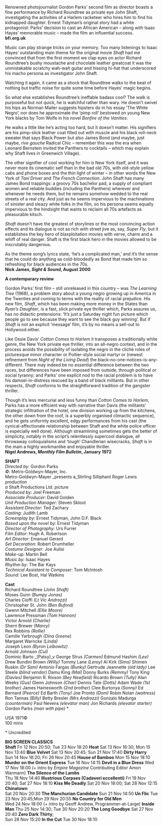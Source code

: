 
Renowned photojournalist Gordon Parks’ second film as director boasts a fine performance by Richard Roundtree as private eye John Shaft, investigating the activities of a Harlem racketeer who hires him to find his kidnapped daughter. Ernest Tidyman’s original story had a white protagonist: Parks’ decision to cast an African American – along with Isaac Hayes’ memorable music – made the film an influential success.<br>
**bfi.org.uk**

Music can play strange tricks on your memory. Too many listenings to Isaac Hayes’ outstanding main theme for the original movie _Shaft_ had me convinced that from the first moment we clap eyes on actor Richard Roundtree’s bushy moustache and chocolate leather greatcoat it was the unmistakable scratchy wah-wah guitar and hissing hi-hat that underscored his macho persona as investigator John Shaft.

Watching it again, it came as a shock that Roundtree walks to the beat of nothing but traffic noise for quite some time before Hayes’ magic begins.

So what else establishes Roundtree’s ineffable badass cool? The walk is purposeful but not quick, he is watchful rather than wary. He doesn’t swivel his hips as Norman Mailer suggests hipsters do in his essay ‘The White Negro’, nor does he approximate the ‘pimp roll’ bestowed on young New York blacks by Tom Wolfe in his novel _Bonfire of the Vanities_.

He walks a little like he’s acting too hard, but it doesn’t matter. His signifiers are his pimp-slick leather coat filled out with muscle and his black roll-neck sweater that says Black Power but also James Bond (and maybe, just maybe, _rive gauche_ Radical Chic – remember this was the era when Leonard Bernstein invited the Panthers to cocktails – which may explain why Shaft lives in Greenwich Village).

The other signifier of cool working for him is New York itself, and it was never more its cinematic self than in the bad old 70s, with old-style yellow cabs and phone boxes and the thin light of winter – in other words the New York of _Taxi Driver_ and _The French Connection_. John Shaft has many James Bond trappings: a groovy 70s bachelor pad, a supply of compliant women and reliable buddies (including the Panthers) wherever and whenever he needs them, but he remains somehow wedded to the real streets of a real city. And just as he seems impervious to the machinations of sinister and sleazy white folks in the film, so his persona seems equally impervious to the hindsight that wants to reclaim all 70s artefacts as pleasurable kitsch.

_Shaft_ doesn’t have the greatest of storylines or the most convincing action effects and its dialogue is not as rich with street jive as, say, _Super Fly_, but it establishes the key hero of blaxploitation movies with verve, charm and a whiff of real danger. Shaft is the first black hero in the movies allowed to be inscrutably dangerous.

As the theme song’s lyrics state, ‘he’s a complicated man,’ and it’s the sense that he could do anything as cold-bloodedly as Bond that made him so refreshing for black audiences in the 70s.<br>
**Nick James, _Sight & Sound_, August 2000**

**A contemporary review**<br>

Gordon Parks’ first film – still unreleased in this country – was _The Learning Tree_ (1968), a problem story about a young negro growing up in America in the Twenties and coming to terms with the reality of racial prejudice. His new film, _Shaft_, which has been making more money in the States than _Ryan’s Daughter_, is a fast, slick private eye thriller which, Parks assures us, has no didactic pretensions: ‘It’s just a Saturday night fun picture which people go to see because they want to see the black guy winning’. But if _Shaft_ is not an explicit ‘message’ film, it’s by no means a sell-out to Hollywood either.

Like Ossie Davis’ _Cotton Comes to Harlem_ it transposes a traditionally white genre, the New York private eye thriller, into an all-negro context, and in the process avoids the possibility of isolating the negro in the cliché roles of picturesque minor character or Poitier-style social martyr or (newest refinement from _Night of the Living Dead_) the black-no-one-notices-is-any-different. There may indeed be no essential difference between the two races, but differences have been imposed from outside, through political or social tyranny; and Parks’ one explicit nod to the racial problem is to have his damsel-in-distress rescued by a band of black militants. But in other respects, _Shaft_ conforms to the straightforward tradition of the gangster thriller.

Though it’s less mercurial and less funny than _Cotton Comes to Harlem_, Parks has a more efficient way with narrative than Davis (the militants’ strategic infiltration of the hotel, one division working up from the kitchens, the other down from the roof, is a superbly organised climactic sequence), and he gets uniformly excellent, edgy performances from his cast (the cynical-affectionate relationship between Shaft and the white police officer is especially well done). Although streamlining sometimes gets the better of simplicity, notably in the script’s relentlessly supercool dialogue, all throwaway colloquialisms and ‘tough’ Chandlerian wisecracks, _Shaft_ is in the main a highly workmanlike and enjoyable thriller.<br>
**Nigel Andrews, _Monthly Film Bulletin_, January 1972**<br>

**SHAFT**<br>
_Directed by:_ Gordon Parks<br>
_©:_ Metro-Goldwyn-Mayer, Inc.<br>
Metro-Goldwyn-Mayer _presents a_Stirling Silliphant Roger Lewis _production_<br>
_a_ Shaft Productions Ltd. _picture_<br>
_Produced by:_ Joel Freeman<br>
_Associate Producer:_ David Golden<br>
_Unit Production Manager:_ Steven Skloot<br>
_Assistant Director:_ Ted Zachary<br>
_Casting:_ Judith Lamb<br>
_Screenplay by:_ Ernest Tidyman, John D.F. Black<br>
_Based upon the novel by:_ Ernest Tidyman<br>
_Director of Photography:_ Urs Furrer<br>
_Film Editor:_ Hugh A. Robertson<br>
_Art Director:_ Emanuel Gerard<br>
_Set Decoration:_ Robert Drumheller<br>
_Costume Designer:_ Joe Aulisi<br>
_Make-up:_ Martin Bell<br>
_Music by:_ Isaac Hayes<br>
_Rhythm by:_ The Bar Kays<br>
_Technical Assistant to Composer:_ Tom McIntosh<br>
_Sound:_ Lee Bost, Hal Watkins<br>

**Cast**<br>
Richard Roundtree _(John Shaft)_<br>
Moses Gunn _(Bumpy Jonas)_<br>
Charles Cioffi _(Lt Vic Androzzi)_<br>
Christopher St. John _(Ben Buford)_<br>
Gwenn Mitchell _(Ellie Moore)_<br>
Lawrence Pressman _(Tom Hannon)_<br>
Victor Arnold _(Charlie)_<br>
Sherri Brewer _(Marcy)_<br>
Rex Robbins _(Rollie)_<br>
Camille Yarbrough _(Dina Greene)_<br>
Margaret Warncke _(Linda)_<br>
Joseph Leon _(Byron Leibowitz)_<br>
Arnold Johnson _(Cul)_<br>
Dominic Barto _(Patsy)_v
George Strus _(Carmen)_
Edmund Hashim _(Lee)_
Drew Bundini Brown _(Willy)_
Tommy Lane _(Leroy)_
Al Kirk _(Sims)_
Shimen Ruskin _(Dr Sam)_
Antonio Fargas _(Bunky)_
Gertrude Jeannette _(old lady)_
Lee Steele _(blind vendor)_
Damu King _(Mal)_
Donny Burks _(Remmy)_
Tony King _(Davies)_
Benjamin R. Rixson _(Bey Newfield)_
Ricardo Brown _(Tully)_
Alan Weeks _(Gus)_
Glenn Johnson _(Char)_
Dennis Tate _(Dotts)_
Adam Wade _(1st brother)_
James Hainesworth _(2nd brother)_
Clee Burtonya _(Sonny)_
Ed Bernard _(Peerce)_
Ed Barth _(Tony)_
Joe Pronto _(Dom)_
Robin Nolan _(waitress)_
Ron Tannas _(Billy)_
Betty Bresler _(Mrs Androzzi)_
Gonzalo Madurga _(counterman)_
Paul Nevens _(elevator man)_
Jon Richards _(elevator starter)_
Gordon Parks _(man with pipe)_ *

USA 1971©<br>
100 mins<br>

\* Uncredited

**BIG SCREEN CLASSICS**<br>
**Shaft**
Fri 12 Nov 20:50; Tue 23 Nov 18:20
**Heat**
Sat 13 Nov 16:30; Mon 15 Nov 13:40
**Blue Velvet**
Sat 13 Nov 20:45; Sun 21 Nov 17:40
**Dirty Harry**  
Sun 14 Nov 18:20; Fri 26 Nov 20:45
**House of Bamboo**
Mon 15 Nov 18:10
**Murder on the Orient Express**
Tue 16 Nov 14:15
**Devil in a Blue Dress**
Wed 17 Nov 18:00 (+ intro by _Empire Magazine_ Contributing Editor Amon Warmann)
**The Silence of the Lambs**  
Thu 18 Nov 14:40
**Illustrious Corpses (Cadaveri eccellenti)**
Fri 19 Nov 20:40; Sat 27 Nov 18:10
**Kiss Me Deadly**
Sat 20 Nov 18:00; Sat 28 Nov 12:15
**Chinatown**  
Sat 20 Nov 20:30
**The Manchurian Candidate**
Sun 21 Nov 14:50
**Un Flic**
Tue 23 Nov 20:45;Mon 29 Nov 20:55
**No Country for Old Men**  
Wed 24 Nov 18:00 (+ intro by Geoff Andrew, Programmer-at-Large)
**Inside Man**
Thu 25 Nov 14:30; Tue 30 Nov 20:20
**The Long Goodbye**
Sat 27 Nov 20:40
**Zero Dark Thirty**;  
Sun 28 Nov 15:20
**In the Cut**
Tue 30 Nov 18:10
<!--stackedit_data:
eyJoaXN0b3J5IjpbLTIwNjAzNTMwMjhdfQ==
-->